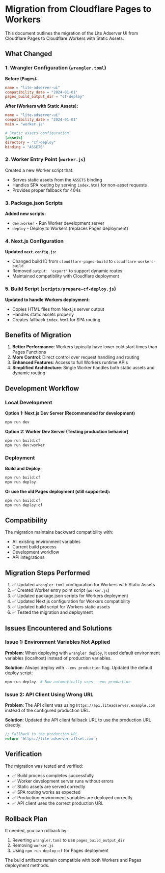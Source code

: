 # Migration from Cloudflare Pages to Workers

This document outlines the migration of the Lite Adserver UI from Cloudflare Pages to Cloudflare Workers with Static Assets.

## What Changed

### 1. Wrangler Configuration (`wrangler.toml`)

**Before (Pages):**
```toml
name = "lite-adserver-ui"
compatibility_date = "2024-01-01"
pages_build_output_dir = "cf-deploy"
```

**After (Workers with Static Assets):**
```toml
name = "lite-adserver-ui"
compatibility_date = "2024-01-01"
main = "worker.js"

# Static assets configuration
[assets]
directory = "cf-deploy"
binding = "ASSETS"
```

### 2. Worker Entry Point (`worker.js`)

Created a new Worker script that:
- Serves static assets from the `ASSETS` binding
- Handles SPA routing by serving `index.html` for non-asset requests
- Provides proper fallback for 404s

### 3. Package.json Scripts

**Added new scripts:**
- `dev:worker` - Run Worker development server
- `deploy` - Deploy to Workers (replaces Pages deployment)

### 4. Next.js Configuration

**Updated `next.config.js`:**
- Changed build ID from `cloudflare-pages-build` to `cloudflare-workers-build`
- Removed `output: 'export'` to support dynamic routes
- Maintained compatibility with Cloudflare deployment

### 5. Build Script (`scripts/prepare-cf-deploy.js`)

**Updated to handle Workers deployment:**
- Copies HTML files from Next.js server output
- Handles static assets properly
- Creates fallback `index.html` for SPA routing

## Benefits of Migration

1. **Better Performance**: Workers typically have lower cold start times than Pages Functions
2. **More Control**: Direct control over request handling and routing
3. **Enhanced Features**: Access to full Workers runtime APIs
4. **Simplified Architecture**: Single Worker handles both static assets and dynamic routing

## Development Workflow

### Local Development

**Option 1: Next.js Dev Server (Recommended for development)**
```bash
npm run dev
```

**Option 2: Worker Dev Server (Testing production behavior)**
```bash
npm run build:cf
npm run dev:worker
```

### Deployment

**Build and Deploy:**
```bash
npm run build:cf
npm run deploy
```

**Or use the old Pages deployment (still supported):**
```bash
npm run build:cf
npm run deploy:cf
```

## Compatibility

The migration maintains backward compatibility with:
- All existing environment variables
- Current build process
- Development workflow
- API integrations

## Migration Steps Performed

1. ✅ Updated `wrangler.toml` configuration for Workers with Static Assets
2. ✅ Created Worker entry point script (`worker.js`)
3. ✅ Updated package.json scripts for Workers deployment
4. ✅ Updated Next.js configuration for Workers compatibility
5. ✅ Updated build script for Workers static assets
6. ✅ Tested the migration and deployment

## Issues Encountered and Solutions

### Issue 1: Environment Variables Not Applied
**Problem**: When deploying with `wrangler deploy`, it used default environment variables (localhost) instead of production variables.

**Solution**: Always deploy with `--env production` flag. Updated the default deploy script:
```bash
npm run deploy  # Now automatically uses --env production
```

### Issue 2: API Client Using Wrong URL
**Problem**: The API client was using `https://api.liteadserver.example.com` instead of the configured production URL.

**Solution**: Updated the API client fallback URL to use the production URL directly:
```typescript
// Fallback to the production URL
return 'https://lite-adserver.affset.com';
```

## Verification

The migration was tested and verified:
- ✅ Build process completes successfully
- ✅ Worker development server runs without errors
- ✅ Static assets are served correctly
- ✅ SPA routing works as expected
- ✅ Production environment variables are deployed correctly
- ✅ API client uses the correct production URL

## Rollback Plan

If needed, you can rollback by:
1. Reverting `wrangler.toml` to use `pages_build_output_dir`
2. Removing `worker.js`
3. Using `npm run deploy:cf` for Pages deployment

The build artifacts remain compatible with both Workers and Pages deployment methods.
